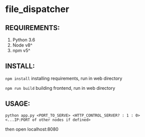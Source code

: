 # file_dispatcher

## REQUIREMENTS:
1) Python 3.6
2) Node v8^
3) npm v5^

## INSTALL:

```npm install```
installing requirements, run in web directory 

```npm run build```
building frontend, run in web directory

## USAGE:

```python app.py <PORT_TO_SERVE> <HTTP_CONTROL_SERVER? : 1 : 0> <...IP:PORT of other nodes if defined>```

then open localhost:8080
